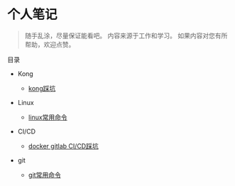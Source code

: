 # 个人笔记

> 随手乱涂，尽量保证能看吧。
> 内容来源于工作和学习。
> 如果内容对您有所帮助，欢迎点赞。

目录

* Kong
    * [kong踩坑](https://github.com/masteraiyuan/note/blob/master/commands/kong.md)

* Linux
    * [linux常用命令](https://github.com/masteraiyuan/note/blob/master/commands/linux.md)

* CI/CD
    * [docker gitlab CI/CD踩坑](https://github.com/masteraiyuan/note/blob/master/commands/gitlab-CI:CD.md)

* git
    * [git常用命令](https://github.com/masteraiyuan/note/blob/master/commands/git.md)
